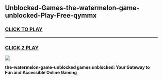 
## Unblocked-Games-the-watermelon-game-unblocked-Play-Free-qymmx
<h3>
<a href="https://premium76.site?title=the-watermelon-game-unblocked&ref=10A">CLICK TO PLAY</a></h3>
<hr>

<h3>
<a href="https://premium76.site?title=the-watermelon-game-unblocked&ref=10A">CLICK 2 PLAY</a>
  
</h3>

<a href="https://premium76.site?title=the-watermelon-game-unblocked&ref=10A"><img src="https://clearcache.store/games.png"></a>


**the-watermelon-game-unblocked games unblocked: Your Gateway to Fun and Accessible Online Gaming**
